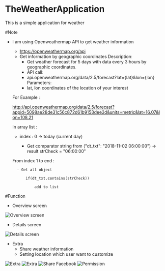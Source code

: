 # TheWeatherApplication
This is a simple application for weather

#Note
- I am using Openweathermap API to get weather information
	* https://openweathermap.org/api
	- Get information by geographic coordinates
		Description:
		- Get weather forecast for 5 days with data every 3 hours by geographic coordinates.
		- API call:
		- api.openweathermap.org/data/2.5/forecast?lat={lat}&lon={lon}
		Parameters:
		- lat, lon coordinates of the location of your interest
		
	For Example : 
	
	http://api.openweathermap.org/data/2.5/forecast?appid=5098ae28de31c56c872d61b9153dee3d&units=metric&lat=16.07&lon=108.21
	
	In array list :
	
	- index : 0 -> today (current day)
	
		- Get comparator string from ("dt_txt": "2018-11-02 06:00:00") -> result strCheck = "06:00:00"
		
	From index 1 to end :
	
		- Get all object
		
			if(dt_txt.contains(strCheck))
			
				add to list
				
#Function 
- Overview screen

![Overview screen](screenshots/Screenshot_20181102-113302.png "Overview screen")

- Details screen 

![Details screen](screenshots/Screenshot_20181102-113313.png "Details screen")

- Extra
	- Share weather information
	- Setting location which user want to customize 
	
![Extra](screenshots/Screenshot_20181102-113318.png "Extra")
![Extra](screenshots/Screenshot_20181102-113327.png "Extra")
![Share Facebook](screenshots/Screenshot_20181102-115630.png "Share Facebook")
![Permission](screenshots/Screenshot_20181102-115551.png "Permission")
